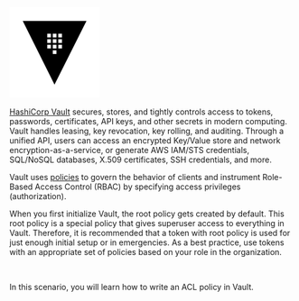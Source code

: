 ![HashiCorp Vault](Vault_Icon_FullColor.png)

[HashiCorp Vault](https://www.vaultproject.io) secures, stores, and tightly controls access to tokens, passwords, certificates, API keys, and other secrets in modern computing. Vault handles leasing, key revocation, key rolling, and auditing. Through a unified API, users can access an encrypted Key/Value store and network encryption-as-a-service, or generate AWS IAM/STS credentials, SQL/NoSQL databases, X.509 certificates, SSH credentials, and more.

Vault uses [policies](https://www.vaultproject.io/docs/concepts/policies.html) to govern the behavior of clients and instrument Role-Based Access Control (RBAC) by specifying access privileges (authorization).

When you first initialize Vault, the root policy gets created by default. This root policy is a special policy that gives superuser access to everything in Vault. Therefore, it is recommended that a token with root policy is used for just enough initial setup or in emergencies. As a best practice, use tokens with an appropriate set of policies based on your role in the organization.

<br>

In this scenario, you will learn how to write an ACL policy in Vault.
